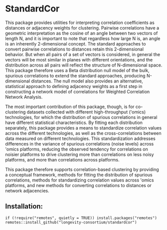 # StandardCor
This package provides utilities for interpreting correlation coefficients as distances or adjacency weights for clustering.
Pairwise correlations have a geometric interpretation as the cosine of an angle between two vectors of length N, and it is
important to note that regardless how large N is, an angle is an inherently 2-dimensional concept.  The standard approaches
to convert pairwise correlations to distances retain this 2-dimensional behavior.  But when all pairs of a set of vectors is
considered, in general the vectors will be most similar in planes with different orientations, and the distribution across
all pairs will reflect the structure of N-dimensional space. This package therefore uses a Beta distribution null model
of the bulk, spurious correlations to extend the standard approaches, producing N-dimensional distances. The null model
also provides an alternative, statistical approach to defining adjacency weights as a first step in constructing a network model
of correlations for Weighted Correlation Network Analysis.

The most important contribution of this package, though, is for co-clustering datasets collected with different high-throughput ('omics)
technologies, for which the distribution of spurious correlations in general have different statistical characteristics. By fitting
each distribution separately, this package provides a means to standardize correlation values across the different technologies,
as well as the cross-correlations between data measured on different technologies. This standardization addresses differences in
the variance of spurious correlations (noise levels) across 'omics platforms, reducing the observed tendency for correlations on
noisier platforms to drive clustering more than correlations on less noisy platforms, and more than correlations across platforms.

This package therefore supports correlation-based clustering by providing a conceptual framework, methods for fitting the
distribution of spurious correlations, methods for standardizing correlation values across 'omics platforms, and new methods for converting
correlations to distances or network adjacencies.

## Installation:
`if (!require("remotes", quietly = TRUE))
   install.packages("remotes")
 remotes::install_github("longevity-consortium/standardcor")`
